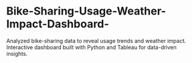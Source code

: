 # Bike-Sharing-Usage-Weather-Impact-Dashboard-
Analyzed bike-sharing data to reveal usage trends and weather impact. Interactive dashboard built with Python and Tableau for data-driven insights.
